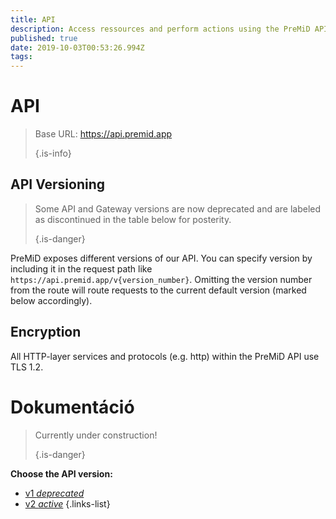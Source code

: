 ```yaml
---
title: API
description: Access ressources and perform actions using the PreMiD API
published: true
date: 2019-10-03T00:53:26.994Z
tags:
---
```


# API

> Base URL: https://api.premid.app 
> 
> {.is-info}

## API Versioning
> Some API and Gateway versions are now deprecated and are labeled as discontinued in the table below for posterity. 
> 
> {.is-danger}

PreMiD exposes different versions of our API. You can specify version by including it in the request path like `https://api.premid.app/v{version_number}`. Omitting the version number from the route will route requests to the current default version (marked below accordingly).

## Encryption

All HTTP-layer services and protocols (e.g. http) within the PreMiD API use TLS 1.2.

# Dokumentáció
> Currently under construction! 
> 
> {.is-danger}

**Choose the API version:**
- [v1 *deprecated*](/dev/api/v1)
- [v2 *active*](/dev/api/v2)
{.links-list}